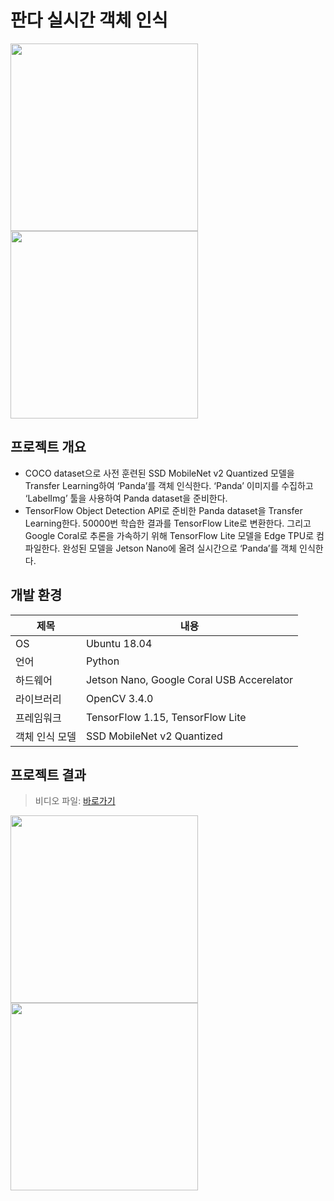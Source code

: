 # 판다 실시간 객체 인식
<div>
<img src="https://user-images.githubusercontent.com/55565351/83985685-1b268b00-a975-11ea-8634-dcaa13ed8bd6.jpg" width="300" height="300"/>
<img src="https://user-images.githubusercontent.com/55565351/83985445-4361ba00-a974-11ea-8c3b-3a6e2f565d9d.jpg" width="300" height="300"/>
</div>

## 프로젝트 개요
* COCO dataset으로 사전 훈련된 SSD MobileNet v2 Quantized 모델을 Transfer Learning하여 ‘Panda’를 객체 인식한다. ‘Panda’ 이미지를 수집하고 ‘LabelImg’ 툴을 사용하여 Panda dataset을 준비한다. 
* TensorFlow Object Detection API로 준비한 Panda dataset을 Transfer Learning한다. 50000번 학습한 결과를 TensorFlow Lite로 변환한다. 그리고 Google Coral로 추론을 가속하기 위해 TensorFlow Lite 모델을 Edge TPU로 컴파일한다. 완성된 모델을 Jetson Nano에 올려 실시간으로 ‘Panda’를 객체 인식한다. 

## 개발 환경
제목 | 내용
--------- | --------
OS | Ubuntu 18.04
언어 | Python
하드웨어 | Jetson Nano, Google Coral USB Accerelator
라이브러리 | OpenCV 3.4.0
프레임워크 | TensorFlow 1.15, TensorFlow Lite
객체 인식 모델 | SSD MobileNet v2 Quantized
 
 ## 프로젝트 결과
 > 비디오 파일: [바로가기](./video/)
 <div>
 <img src="https://user-images.githubusercontent.com/55565351/83986882-47dca180-a979-11ea-9dc4-a5b2feac6c59.jpg" width="300" height="300"/>
 <img src="https://user-images.githubusercontent.com/55565351/83986919-69d62400-a979-11ea-8982-8528ccfc12dc.jpg" width="300" height="300"/>
 </div>
